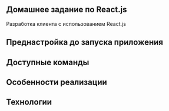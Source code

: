 ## Домашнее задание по React.js

Разработка клиента с использованием React.js

## Преднастройка до запуска приложения

## Доступные команды

## Особенности реализации

## Технологии
